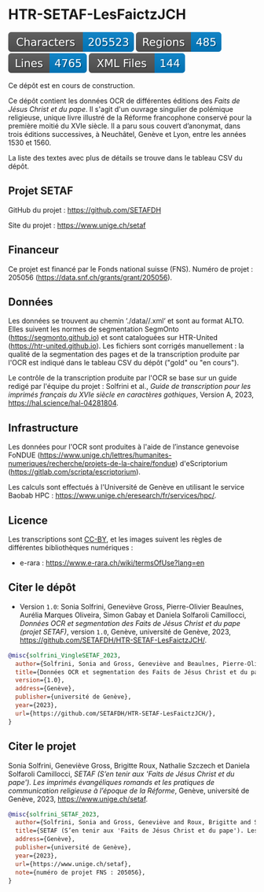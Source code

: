 # HTR-SETAF-LesFaictzJCH

![characters badge](badges/characters.svg) ![regions badge](badges/regions.svg) ![lines badge](badges/lines.svg) ![files badge](badges/files.svg)

Ce dépôt est en cours de construction.

Ce dépôt contient les données OCR de différentes éditions des *Faits de Jésus Christ et du pape*. Il s'agit d'un ouvrage singulier de polémique religieuse, unique livre illustré de la Réforme francophone conservé pour la première moitié du XVIe siècle. Il a paru sous couvert d’anonymat, dans trois éditions successives, à Neuchâtel, Genève et Lyon, entre les années 1530 et 1560. 

La liste des textes avec plus de détails se trouve dans le tableau CSV du dépôt.


## Projet SETAF

GitHub du projet : https://github.com/SETAFDH 

Site du projet : https://www.unige.ch/setaf


## Financeur

Ce projet est financé par le Fonds national suisse (FNS). Numéro de projet : 205056 (https://data.snf.ch/grants/grant/205056).


## Données

Les données se trouvent au chemin ‘./data//.xml‘ et sont au format ALTO. Elles suivent les normes de segmentation SegmOnto (https://segmonto.github.io) et sont cataloguées sur HTR-United (https://htr-united.github.io). Les fichiers sont corrigés manuellement : la qualité de la segmentation des pages et de la transcription produite par l'OCR est indiqué dans le tableau CSV du dépôt ("gold" ou "en cours").

Le contrôle de la transcription produite par l'OCR se base sur un guide redigé par l'équipe du projet : Solfrini et al., _Guide de transcription pour les imprimés français du XVIe siècle en caractères gothiques_, Version A, 2023, https://hal.science/hal-04281804.


## Infrastructure

Les données pour l'OCR sont produites à l'aide de l’instance genevoise FoNDUE (https://www.unige.ch/lettres/humanites-numeriques/recherche/projets-de-la-chaire/fondue) d'eScriptorium (https://gitlab.com/scripta/escriptorium).

Les calculs sont effectués à l'Université de Genève en utilisant le service Baobab HPC : https://www.unige.ch/eresearch/fr/services/hpc/.


## Licence

Les transcriptions sont [CC-BY](https://creativecommons.org/licenses/by/4.0), et les images suivent les règles de différentes bibliothèques numériques :
- e-rara : https://www.e-rara.ch/wiki/termsOfUse?lang=en


## Citer le dépôt

- Version `1.0`: Sonia Solfrini, Geneviève Gross, Pierre-Olivier Beaulnes, Aurélia Marques Oliveira, Simon Gabay et Daniela Solfaroli Camillocci, _Données OCR et segmentation des Faits de Jésus Christ et du pape (projet SETAF)_, version `1.0`, Genève, université de Genève, 2023, https://github.com/SETAFDH/HTR-SETAF-LesFaictzJCH/.

```bibtex
@misc{solfrini_VingleSETAF_2023,
  author={Solfrini, Sonia and Gross, Geneviève and Beaulnes, Pierre-Olivier and Marques Oliveira, Aurélia, and Gabay, Simon and Solfaroli Camillocci, Daniela},
  title={Données OCR et segmentation des Faits de Jésus Christ et du pape (projet SETAF)},
  version={1.0},
  address={Genève},
  publisher={université de Genève},
  year={2023},
  url={https://github.com/SETAFDH/HTR-SETAF-LesFaictzJCH/},
}
```


## Citer le projet

Sonia Solfrini, Geneviève Gross, Brigitte Roux, Nathalie Szczech et Daniela Solfaroli Camillocci, _SETAF (S’en tenir aux 'Faits de Jésus Christ et du pape'). Les imprimés évangéliques romands et les pratiques de communication religieuse à l’époque de la Réforme_, Genève, université de Genève, 2023, https://www.unige.ch/setaf.

```bibtex
@misc{solfrini_SETAF_2023,
  author={Solfrini, Sonia and Gross, Geneviève and Roux, Brigitte and Szczech, Nathalie and Solfaroli Camillocci, Daniela},
  title={SETAF (S’en tenir aux 'Faits de Jésus Christ et du pape'). Les imprimés évangéliques romands et les pratiques de communication religieuse à l’époque de la Réforme},
  address={Genève},
  publisher={université de Genève},
  year={2023},
  url={https://www.unige.ch/setaf},
  note={numéro de projet FNS : 205056},
}
```

